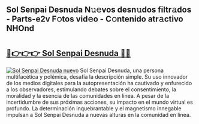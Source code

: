 ## Sol Senpai Desnuda N𝚞𝚎vos desn𝚞dos filtr𝚊dos - Parts-e2v F𝚘tos vid𝚎o - C𝚘ntenido atr𝚊ctivo NHOnd

# <h2><a href="http://mb3qk3.tromn.icu/?c=Sol+Senpai+Desnuda">🔗👉👉👉 Sol Senpai Desnuda 🔗🔗</a></h2>

[![Sol Senpai Desnuda nuevo](https://i.imgur.com/pEAQMta.gif)](http://mb3qk3.tromn.icu/?c=Sol+Senpai+Desnuda)
Sol Senpai Desnuda, una persona multifacética y polémica, desafía la descripción simple. Su uso innovador de los medios digitales para la autopresentación ha cautivado y enfurecido a los observadores, estimulando debates sobre el consentimiento, la moralidad y la esencia de las comunidades en línea. A pesar de la incertidumbre de sus próximas acciones, su impacto en el mundo virtual es profundo. La determinación inquebrantable y el magnetismo innegable impulsan a Sol Senpai Desnuda a nuevas alturas en la comunidad en línea.
